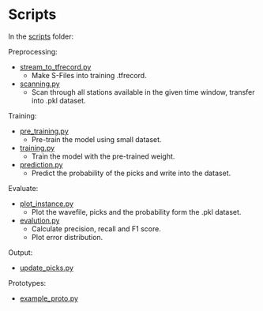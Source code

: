 # Scripts

In the [scripts](scripts) folder:

Preprocessing:
 
- [stream_to_tfrecord.py](preprocessing/stream_to_tfrecord.py)
  - Make S-Files into training .tfrecord.
- [scanning.py](preprocessing/scanning.py)
  - Scan through all stations available in the given time window, transfer into .pkl dataset.
  
Training:

- [pre_training.py](training/pre_train.py)
  - Pre-train the model using small dataset.
- [training.py](training/training.py)
  - Train the model with the pre-trained weight.
- [prediction.py](predict/predict.py)
  - Predict the probability of the picks and write into the dataset.

Evaluate:

- [plot_instance.py](visualization/plot_instance.py)
  - Plot the wavefile, picks and the probability form the .pkl dataset.
- [evalution.py](evaluation/evalution.py)
  - Calculate precision, recall and F1 score.
  - Plot error distribution.

Output:

- [update_picks.py](output/update_picks.py)

Prototypes:

- [example_proto.py](prototypes/example_proto.py)